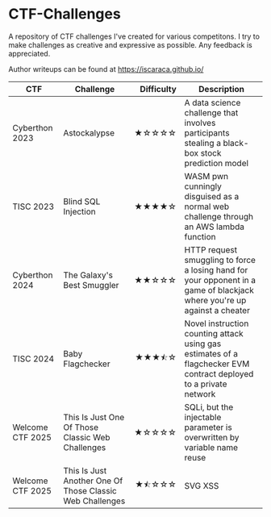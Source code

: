 # CTF-Challenges
A repository of CTF challenges I've created for various competitons. I try to make challenges as creative and expressive as possible. Any feedback is appreciated.

Author writeups can be found at https://iscaraca.github.io/

| CTF              | Challenge                                                | Difficulty | Description                                                                                                              |
| ---------------- | -------------------------------------------------------- | ---------: | ------------------------------------------------------------------------------------------------------------------------ |
| Cyberthon 2023   | Astockalypse                                             |      ★☆☆☆☆ | A data science challenge that involves participants stealing a black-box stock prediction model                          |
| TISC 2023        | Blind SQL Injection                                      |      ★★★★☆ | WASM pwn cunningly disguised as a normal web challenge through an AWS lambda function                                    |
| Cyberthon 2024   | The Galaxy's Best Smuggler                               |      ★★☆☆☆ | HTTP request smuggling to force a losing hand for your opponent in a game of blackjack where you're up against a cheater |
| TISC 2024        | Baby Flagchecker                                         |      ★★★⯪☆ | Novel instruction counting attack using gas estimates of a flagchecker EVM contract deployed to a private network        |
| Welcome CTF 2025 | This Is Just One Of Those Classic Web Challenges         |      ★☆☆☆☆ | SQLi, but the injectable parameter is overwritten by variable name reuse                                                 |
| Welcome CTF 2025 | This Is Just Another One Of Those Classic Web Challenges |      ★⯪☆☆☆ | SVG XSS                                                                                                                  |
